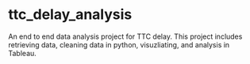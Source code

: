 # ttc_delay_analysis
 An end to end data analysis project for TTC delay. This project includes retrieving data, cleaning data in python, visuzliating, and analysis in Tableau. 

